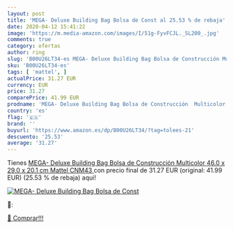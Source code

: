 ```yaml
---
layout: post
title: 'MEGA- Deluxe Building Bag Bolsa de Const al 25.53 % de rebaja'
date: 2020-04-12 15:41:22
image: 'https://m.media-amazon.com/images/I/51g-FyvFCJL._SL200_.jpg'
comments: true
category: ofertas
author: ring
slug: 'B00U26LT34-es MEGA- Deluxe Building Bag Bolsa de Construcción Multicolor...'
sku: 'B00U26LT34-es'
tags: [ 'mattel', ]
actualPrice: 31.27 EUR
currency: EUR
price: 31.27
comparePrice: 41.99 EUR
prodname: 'MEGA- Deluxe Building Bag Bolsa de Construcción  Multicolor  46.0 x 29.0 x 20.1 cm  Mattel CNM43 '
country: 'es'
flag: '🇪🇸'
brand: ''
buyurl: 'https://www.amazon.es/dp/B00U26LT34/?tag=tolees-21'
descuento: '25.53'
average: '31.27'
---
```


Tienes [MEGA- Deluxe Building Bag Bolsa de Construcción  Multicolor  46.0 x 29.0 x 20.1 cm  Mattel CNM43 ](https://www.amazon.es/dp/B00U26LT34/?tag=tolees-21) con precio final de  31.27 EUR (original: 41.99 EUR) (25.53 %  de rebaja) aqui!

[![MEGA- Deluxe Building Bag Bolsa de Const](https://m.media-amazon.com/images/I/51g-FyvFCJL._SL200_.jpg)](https://www.amazon.es/dp/B00U26LT34/?tag=tolees-21)

🔎:


[🛒 Comprar!!!](https://www.amazon.es/dp/B00U26LT34/?tag=tolees-21)
